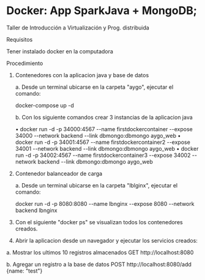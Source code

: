 # Docker: App SparkJava + MongoDB;
Taller de Introducción a Virtualización y Prog. distribuida

Requisitos 

Tener instalado docker en la computadora

Procedimiento

1. Contenedores con la aplicacion java y base de datos

   a. Desde un terminal ubicarse en la carpeta "aygo", ejecutar el comando: 
   
      docker-compose up -d 
      
   b. Con los siguiente comandos crear 3 instancias de la aplicacion java
   
    •	docker run -d -p 34000:4567 --name firstdockercontainer --expose 34000 --network backend --link dbmongo:dbmongo aygo_web
    •	docker run -d -p 34001:4567 --name firstdockercontainer2 --expose 34001 --network backend --link dbmongo:dbmongo aygo_web
    •	docker run -d -p 34002:4567 --name firstdockercontainer3 --expose 34002 --network backend --link dbmongo:dbmongo aygo_web
    
2. Contenedor balanceador de carga

   a. Desde un terminal ubicarse en la carpeta "lblginx", ejecutar el comando: 
   
      docker run -d -p 8080:8080 --name lbnginx --expose 8080 --network backend lbnginx

3. Con el siguiente "docker ps" se visualizan todos los contenedores creados.

4. Abrir la aplicacion desde un navegador y ejecutar los servicios creados:

  a. Mostrar los ultimos 10 registros almacenados
     GET
     http://localhost:8080
  
  b. Agregar un registro a la base de datos
     POST
     http://localhost:8080/add   {name: "test"}
